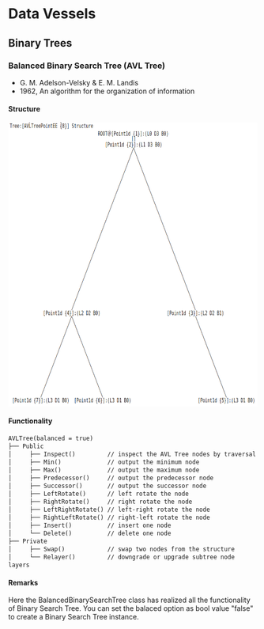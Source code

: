 # Data Vessels

## Binary Trees

### Balanced Binary Search Tree (AVL Tree)

+ G. M. Adelson-Velsky & E. M. Landis
+ 1962, An algorithm for the organization of information

#### Structure

<div align=center>
<img src="https://github.com/ChenZhouUC/GeoChain/blob/master/assets/AVL.png" alt="AVL" width="700" height="575" align="center"/>
</div>

#### Functionality

```{class}
AVLTree(balanced = true)
├── Public
│     ├── Inspect()         // inspect the AVL Tree nodes by traversal  
│     ├── Min()             // output the minimum node
│     ├── Max()             // output the maximum node
│     ├── Predecessor()     // output the predecessor node
│     ├── Successor()       // output the successor node
│     ├── LeftRotate()      // left rotate the node
│     ├── RightRotate()     // right rotate the node
│     ├── LeftRightRotate() // left-right rotate the node
│     ├── RightLeftRotate() // right-left rotate the node
│     ├── Insert()          // insert one node
│     └── Delete()          // delete one node
├── Private
│     ├── Swap()            // swap two nodes from the structure
│     └── Relayer()         // downgrade or upgrade subtree node layers
```

#### Remarks

Here the BalancedBinarySearchTree class has realized all the functionality of Binary Search Tree. You can set the balaced option as bool value "false" to create a Binary Search Tree instance.
